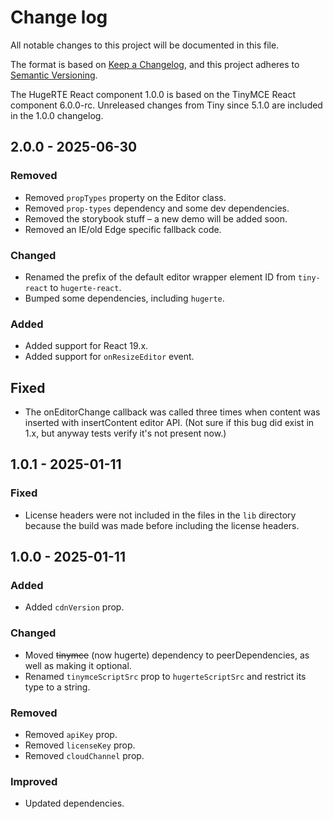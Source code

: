 # Change log
All notable changes to this project will be documented in this file.

The format is based on [Keep a Changelog](https://keepachangelog.com/en/1.0.0/),
and this project adheres to [Semantic Versioning](https://semver.org/spec/v2.0.0.html).

The HugeRTE React component 1.0.0 is based on the TinyMCE React component 6.0.0-rc. Unreleased changes from Tiny since 5.1.0 are included in the 1.0.0 changelog.

## 2.0.0 - 2025-06-30

### Removed
- Removed `propTypes` property on the Editor class.
- Removed `prop-types` dependency and some dev dependencies.
- Removed the storybook stuff – a new demo will be added soon.
- Removed an IE/old Edge specific fallback code.

### Changed
- Renamed the prefix of the default editor wrapper element ID from `tiny-react` to `hugerte-react`.
- Bumped some dependencies, including `hugerte`.

### Added
- Added support for React 19.x.
- Added support for `onResizeEditor` event.

## Fixed
- The onEditorChange callback was called three times when content was inserted with insertContent editor API. (Not sure if this bug did exist in 1.x, but anyway tests verify it's not present now.)

## 1.0.1 - 2025-01-11

### Fixed
- License headers were not included in the files in the `lib` directory because the build was made before including the license headers.

## 1.0.0 - 2025-01-11

### Added
- Added `cdnVersion` prop.

### Changed
- Moved ~~tinymce~~ (now hugerte) dependency to peerDependencies, as well as making it optional.
- Renamed `tinymceScriptSrc` prop to `hugerteScriptSrc` and restrict its type to a string.

### Removed
- Removed `apiKey` prop.
- Removed `licenseKey` prop.
- Removed `cloudChannel` prop.

### Improved
- Updated dependencies.
